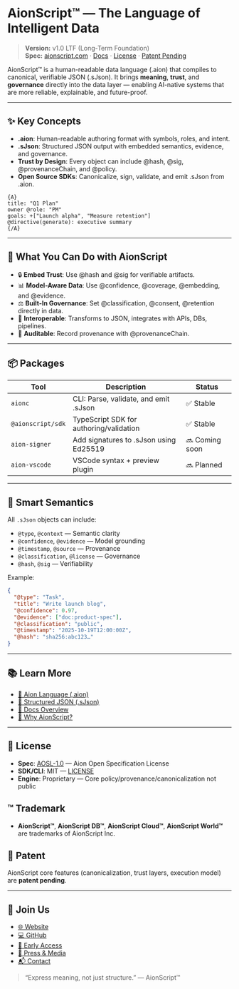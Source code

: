 # AionScript™ — The Language of Intelligent Data

> **Version:** v1.0 LTF (Long-Term Foundation)  
> **Spec:** [aionscript.com](https://aionscript.com) · [Docs](https://aionscript.com/docs) · [License](#license) · [Patent Pending](#patent)

AionScript™ is a human-readable data language (.aion) that compiles to canonical, verifiable JSON (.sJson). It brings **meaning**, **trust**, and **governance** directly into the data layer — enabling AI-native systems that are more reliable, explainable, and future-proof.

---

## ✨ Key Concepts

- **.aion**: Human-readable authoring format with symbols, roles, and intent.
- **.sJson**: Structured JSON output with embedded semantics, evidence, and governance.
- **Trust by Design**: Every object can include @hash, @sig, @provenanceChain, and @policy.
- **Open Source SDKs**: Canonicalize, sign, validate, and emit .sJson from .aion.

```aion
{A}
title: "Q1 Plan"
owner @role: "PM"
goals: +["Launch alpha", "Measure retention"]
@directive(generate): executive summary
{/A}
```

---

## 🚀 What You Can Do with AionScript

- 🔒 **Embed Trust**: Use @hash and @sig for verifiable artifacts.
- 📊 **Model-Aware Data**: Use @confidence, @coverage, @embedding, and @evidence.
- ⚖️ **Built-In Governance**: Set @classification, @consent, @retention directly in data.
- 🔁 **Interoperable**: Transforms to JSON, integrates with APIs, DBs, pipelines.
- 🔎 **Auditable**: Record provenance with @provenanceChain.

---

## 📦 Packages

| Tool        | Description                                      | Status        |
|-------------|--------------------------------------------------|---------------|
| `aionc`     | CLI: Parse, validate, and emit .sJson            | ✅ Stable      |
| `@aionscript/sdk` | TypeScript SDK for authoring/validation      | ✅ Stable      |
| `aion-signer` | Add signatures to .sJson using Ed25519         | 🔜 Coming soon |
| `aion-vscode` | VSCode syntax + preview plugin                 | 🔜 Planned     |

---

## 🧠 Smart Semantics

All `.sJson` objects can include:

- `@type`, `@context` — Semantic clarity
- `@confidence`, `@evidence` — Model grounding
- `@timestamp`, `@source` — Provenance
- `@classification`, `@license` — Governance
- `@hash`, `@sig` — Verifiability

Example:
```json
{
  "@type": "Task",
  "title": "Write launch blog",
  "@confidence": 0.97,
  "@evidence": ["doc:product-spec"],
  "@classification": "public",
  "@timestamp": "2025-10-19T12:00:00Z",
  "@hash": "sha256:abc123…"
}
```

---

## 📚 Learn More

- [📖 Aion Language (.aion)](https://aionscript.com/aion)
- [📘 Structured JSON (.sJson)](https://aionscript.com/sjson)
- [📄 Docs Overview](https://aionscript.com/docs)
- [📍 Why AionScript?](https://aionscript.com/#why-aionscript)

---

## 🔐 License

- **Spec**: [AOSL-1.0](https://aionscript.com/license) — Aion Open Specification License
- **SDK/CLI**: MIT — [LICENSE](./LICENSE)
- **Engine**: Proprietary — Core policy/provenance/canonicalization not public

## ™ Trademark

- **AionScript™**, **AionScript DB™**, **AionScript Cloud™**, **AionScript World™** are trademarks of AionScript Inc.

## 📜 Patent

AionScript core features (canonicalization, trust layers, execution model) are **patent pending**.

---

## 📣 Join Us

- [🌐 Website](https://aionscript.com)
- [💻 GitHub](https://github.com/aionscript)
- [🧪 Early Access](https://aionscript.com/early)
- [📰 Press & Media](https://aionscript.com/press)
- [📬 Contact](https://aionscript.com/#contact)

> “Express meaning, not just structure.” — AionScript™
